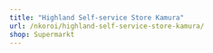 ```yaml
---
title: "Highland Self-service Store Kamura"
url: /nkoroi/highland-self-service-store-kamura/
shop: Supermarkt
---
```

